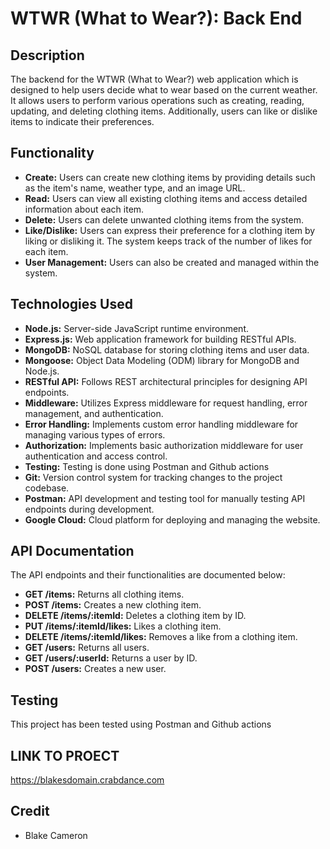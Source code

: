 # WTWR (What to Wear?): Back End

## Description

The backend for the WTWR (What to Wear?) web application which is designed to help users decide what to wear based on the current weather. It allows users to perform various operations such as creating, reading, updating, and deleting clothing items. Additionally, users can like or dislike items to indicate their preferences.

## Functionality

- **Create:** Users can create new clothing items by providing details such as the item's name, weather type, and an image URL.
- **Read:** Users can view all existing clothing items and access detailed information about each item.
- **Delete:** Users can delete unwanted clothing items from the system.
- **Like/Dislike:** Users can express their preference for a clothing item by liking or disliking it. The system keeps track of the number of likes for each item.
- **User Management:** Users can also be created and managed within the system.

## Technologies Used

- **Node.js:** Server-side JavaScript runtime environment.
- **Express.js:** Web application framework for building RESTful APIs.
- **MongoDB:** NoSQL database for storing clothing items and user data.
- **Mongoose:** Object Data Modeling (ODM) library for MongoDB and Node.js.
- **RESTful API:** Follows REST architectural principles for designing API endpoints.
- **Middleware:** Utilizes Express middleware for request handling, error management, and authentication.
- **Error Handling:** Implements custom error handling middleware for managing various types of errors.
- **Authorization:** Implements basic authorization middleware for user authentication and access control.
- **Testing:** Testing is done using Postman and Github actions
- **Git:** Version control system for tracking changes to the project codebase.
- **Postman:** API development and testing tool for manually testing API endpoints during development.
- **Google Cloud:** Cloud platform for deploying and managing the website.

## API Documentation

The API endpoints and their functionalities are documented below:

- **GET /items:** Returns all clothing items.
- **POST /items:** Creates a new clothing item.
- **DELETE /items/:itemId:** Deletes a clothing item by ID.
- **PUT /items/:itemId/likes:** Likes a clothing item.
- **DELETE /items/:itemId/likes:** Removes a like from a clothing item.
- **GET /users:** Returns all users.
- **GET /users/:userId:** Returns a user by ID.
- **POST /users:** Creates a new user.

## Testing

This project has been tested using Postman and Github actions

## LINK TO PROECT

https://blakesdomain.crabdance.com

## Credit

- Blake Cameron
